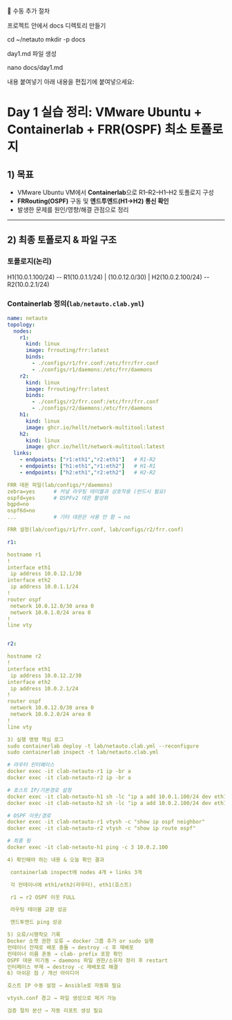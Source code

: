 📌 수동 추가 절차

프로젝트 안에서 docs 디렉토리 만들기

cd ~/netauto
mkdir -p docs


day1.md 파일 생성

nano docs/day1.md


내용 붙여넣기
아래 내용을 편집기에 붙여넣으세요:

# Day 1 실습 정리: VMware Ubuntu + Containerlab + FRR(OSPF) 최소 토폴로지

## 1) 목표
- VMware Ubuntu VM에서 **Containerlab**으로 R1–R2–H1–H2 토폴로지 구성
- **FRRouting(OSPF)** 구동 및 **엔드투엔드(H1→H2) 통신 확인**
- 발생한 문제를 원인/영향/해결 관점으로 정리

---

## 2) 최종 토폴로지 & 파일 구조

### 토폴로지(논리)


H1(10.0.1.100/24) -- R1(10.0.1.1/24)
|
(10.0.12.0/30)
|
H2(10.0.2.100/24) -- R2(10.0.2.1/24)


### Containerlab 정의(`lab/netauto.clab.yml`)
```yaml
name: netauto
topology:
  nodes:
    r1:
      kind: linux
      image: frrouting/frr:latest
      binds:
        - ./configs/r1/frr.conf:/etc/frr/frr.conf
        - ./configs/r1/daemons:/etc/frr/daemons
    r2:
      kind: linux
      image: frrouting/frr:latest
      binds:
        - ./configs/r2/frr.conf:/etc/frr/frr.conf
        - ./configs/r2/daemons:/etc/frr/daemons
    h1:
      kind: linux
      image: ghcr.io/hellt/network-multitool:latest
    h2:
      kind: linux
      image: ghcr.io/hellt/network-multitool:latest
  links:
    - endpoints: ["r1:eth1","r2:eth1"]   # R1-R2
    - endpoints: ["h1:eth1","r1:eth2"]   # H1-R1
    - endpoints: ["h2:eth1","r2:eth2"]   # H2-R2

FRR 데몬 파일(lab/configs/*/daemons)
zebra=yes      # 커널 라우팅 테이블과 상호작용 (반드시 필요)
ospfd=yes      # OSPFv2 데몬 활성화
bgpd=no
ospf6d=no
...            # 기타 데몬은 사용 안 함 → no

FRR 설정(lab/configs/r1/frr.conf, lab/configs/r2/frr.conf)

r1:

hostname r1
!
interface eth1
 ip address 10.0.12.1/30
interface eth2
 ip address 10.0.1.1/24
!
router ospf
 network 10.0.12.0/30 area 0
 network 10.0.1.0/24 area 0
!
line vty


r2:

hostname r2
!
interface eth1
 ip address 10.0.12.2/30
interface eth2
 ip address 10.0.2.1/24
!
router ospf
 network 10.0.12.0/30 area 0
 network 10.0.2.0/24 area 0
!
line vty

3) 실행 명령 핵심 로그
sudo containerlab deploy -t lab/netauto.clab.yml --reconfigure
sudo containerlab inspect -t lab/netauto.clab.yml

# 라우터 인터페이스
docker exec -it clab-netauto-r1 ip -br a
docker exec -it clab-netauto-r2 ip -br a

# 호스트 IP/기본경로 설정
docker exec -it clab-netauto-h1 sh -lc "ip a add 10.0.1.100/24 dev eth1; ip route replace default via 10.0.1.1"
docker exec -it clab-netauto-h2 sh -lc "ip a add 10.0.2.100/24 dev eth1; ip route replace default via 10.0.2.1"

# OSPF 이웃/경로
docker exec -it clab-netauto-r1 vtysh -c "show ip ospf neighbor"
docker exec -it clab-netauto-r2 vtysh -c "show ip route ospf"

# 최종 핑
docker exec -it clab-netauto-h1 ping -c 3 10.0.2.100

4) 확인해야 하는 내용 & 오늘 확인 결과

 containerlab inspect에 nodes 4개 + links 3개

 각 컨테이너에 eth1/eth2(라우터), eth1(호스트)

 r1 ↔ r2 OSPF 이웃 FULL

 라우팅 테이블 교환 성공

 엔드투엔드 ping 성공

5) 오류/시행착오 기록
Docker 소켓 권한 오류 → docker 그룹 추가 or sudo 실행
컨테이너 잔재로 배포 충돌 → destroy -c 후 재배포
컨테이너 이름 혼동 → clab- prefix 포함 확인
OSPF 데몬 미기동 → daemons 파일 권한/소유자 정리 후 restart
인터페이스 부재 → destroy -c 재배포로 해결
6) 아쉬운 점 / 개선 아이디어

호스트 IP 수동 설정 → Ansible로 자동화 필요

vtysh.conf 경고 → 파일 생성으로 제거 가능

검증 절차 분산 → 자동 리포트 생성 필요



